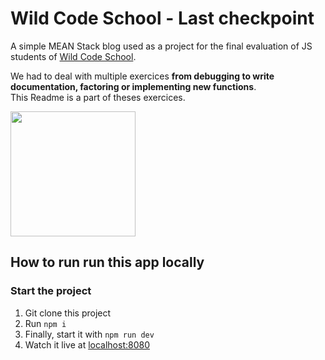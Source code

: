 # Wild Code School - Last checkpoint
A simple MEAN Stack blog used as a project for the final evaluation of JS students of [Wild Code School](http://wildcodeschool.fr).

We had to deal with multiple exercices **from debugging to write documentation, factoring or implementing new functions**.  
This Readme is a part of theses exercices.

<img src="http://www.jds.fr/medias/image/0-42179800-1496335948-64638-600-600-F.jpg" width="200">

## How to run run this app locally

### Start the project

1. Git clone this project
2. Run `npm i` 
3. Finally, start it with `npm run dev`
4. Watch it live at [localhost:8080](http://localhost:8080)